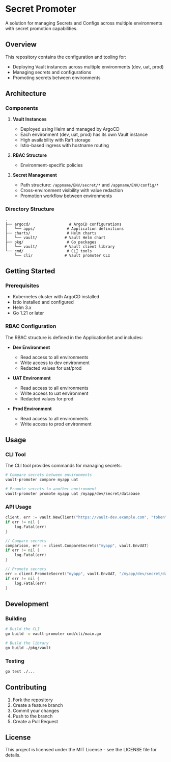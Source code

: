 # Secret Promoter

A solution for managing Secrets and Configs across multiple environments with secret promotion capabilities.

## Overview

This repository contains the configuration and tooling for:
- Deploying Vault instances across multiple environments (dev, uat, prod)
- Managing secrets and configurations
- Promoting secrets between environments

## Architecture

### Components

1. **Vault Instances**
   - Deployed using Helm and managed by ArgoCD
   - Each environment (dev, uat, prod) has its own Vault instance
   - High availability with Raft storage
   - Istio-based ingress with hostname routing

2. **RBAC Structure**
   - Environment-specific policies

3. **Secret Management**
   - Path structure: `/appname/ENV/secret/*` and `/appname/ENV/config/*`
   - Cross-environment visibility with value redaction
   - Promotion workflow between environments

### Directory Structure

```
.
├── argocd/                 # ArgoCD configurations
│   └── apps/              # Application definitions
├── charts/                # Helm charts
│   └── vault/            # Vault Helm chart
├── pkg/                   # Go packages
│   └── vault/            # Vault client library
└── cmd/                   # CLI tools
    └── cli/              # Vault promoter CLI
```

## Getting Started

### Prerequisites

- Kubernetes cluster with ArgoCD installed
- Istio installed and configured
- Helm 3.x
- Go 1.21 or later



### RBAC Configuration

The RBAC structure is defined in the ApplicationSet and includes:

- **Dev Environment**
  - Read access to all environments
  - Write access to dev environment
  - Redacted values for uat/prod

- **UAT Environment**
  - Read access to all environments
  - Write access to uat environment
  - Redacted values for prod

- **Prod Environment**
  - Read access to all environments
  - Write access to prod environment

## Usage

### CLI Tool

The CLI tool provides commands for managing secrets:

```bash
# Compare secrets between environments
vault-promoter compare myapp uat

# Promote secrets to another environment
vault-promoter promote myapp uat /myapp/dev/secret/database
```

### API Usage

```go
client, err := vault.NewClient("https://vault-dev.example.com", "token", vault.EnvDev)
if err != nil {
    log.Fatal(err)
}

// Compare secrets
comparison, err := client.CompareSecrets("myapp", vault.EnvUAT)
if err != nil {
    log.Fatal(err)
}

// Promote secrets
err = client.PromoteSecret("myapp", vault.EnvUAT, "/myapp/dev/secret/database")
if err != nil {
    log.Fatal(err)
}
```

## Development

### Building

```bash
# Build the CLI
go build -o vault-promoter cmd/cli/main.go

# Build the library
go build ./pkg/vault
```

### Testing

```bash
go test ./...
```

## Contributing

1. Fork the repository
2. Create a feature branch
3. Commit your changes
4. Push to the branch
5. Create a Pull Request

## License

This project is licensed under the MIT License - see the LICENSE file for details. 